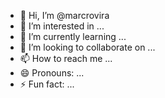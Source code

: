 - 👋 Hi, I’m @marcrovira
- 👀 I’m interested in ...
- 🌱 I’m currently learning ...
- 💞️ I’m looking to collaborate on ...
- 📫 How to reach me ...
- 😄 Pronouns: ...
- ⚡ Fun fact: ...

<!---
marcrovira/marcrovira is a ✨ special ✨ repository because its `README.md` (this file) appears on your GitHub profile.
You can click the Preview link to take a look at your changes.
--->
